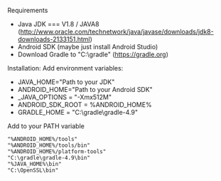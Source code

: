Requirements

- Java JDK === V1.8 / JAVA8 (http://www.oracle.com/technetwork/java/javase/downloads/jdk8-downloads-2133151.html)
- Android SDK (maybe just install Android Studio)
- Download Gradle to "C:\gradle" (https://gradle.org)

Installation:
Add environment variables:

- JAVA_HOME="Path to your JDK"
- ANDROID_HOME="Path to your Android SDK"
- \_JAVA_OPTIONS = "-Xmx512M"
- ANDROID_SDK_ROOT = %ANDROID_HOME%
- GRADLE_HOME = "C:\gradle\gradle-4.9\"

Add to your PATH variable

    "%ANDROID_HOME%/tools"
    "%ANDROID_HOME%/tools/bin"
    "%ANDROID_HOME%/platform-tools"
    "C:\gradle\gradle-4.9\bin"
    "%JAVA_HOME%\bin"
    "C:\OpenSSL\bin"
